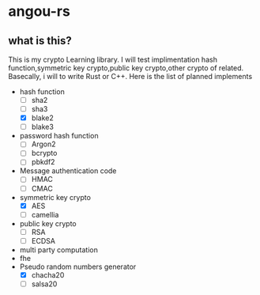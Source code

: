 # angou-rs

## what is this?
This is my crypto Learning library.
I will test implimentation hash function,symmetric key crypto,public key crypto,other crypto of related.
Basecally, i will to write Rust or C++.
Here is the list of planned implements

- hash function
    - [ ] sha2
    - [ ] sha3
    - [x] blake2
    - [ ] blake3
- password hash function
    - [ ] Argon2
    - [ ] bcrypto
    - [ ] pbkdf2
- Message authentication code
    - [ ] HMAC
    - [ ] CMAC
- symmetric key crypto
    - [x] AES
    - [ ] camellia
- public key crypto
    - [ ] RSA
    - [ ] ECDSA
- multi party computation
- fhe
- Pseudo random numbers generator
    - [x] chacha20
    - [ ] salsa20

